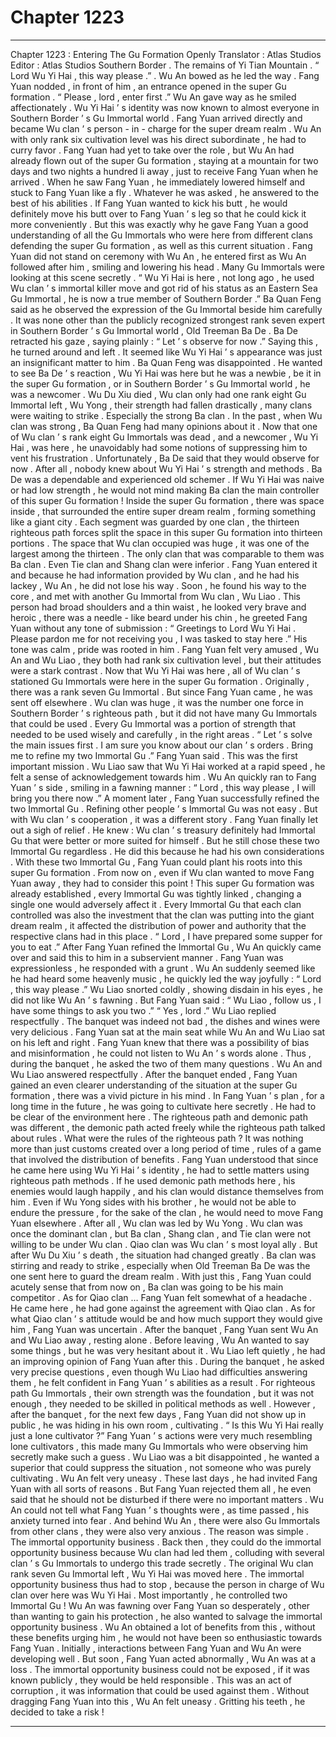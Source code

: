 
# Chapter 1223


---

Chapter 1223 : Entering The Gu Formation Openly
Translator :
Atlas Studios
Editor :
Atlas Studios
Southern Border .
The remains of Yi Tian Mountain .
“ Lord Wu Yi Hai , this way please .” . Wu An bowed as he led the way .
Fang Yuan nodded , in front of him , an entrance opened in the super Gu formation .
“ Please , lord , enter first .” Wu An gave way as he smiled affectionately .
Wu Yi Hai ’ s identity was now known to almost everyone in Southern Border ’ s Gu Immortal world .
Fang Yuan arrived directly and became Wu clan ’ s person - in - charge for the super dream realm . Wu An with only rank six cultivation level was his direct subordinate , he had to curry favor .
Fang Yuan had yet to take over the role , but Wu An had already flown out of the super Gu formation , staying at a mountain for two days and two nights a hundred li away , just to receive Fang Yuan when he arrived .
When he saw Fang Yuan , he immediately lowered himself and stuck to Fang Yuan like a fly . Whatever he was asked , he answered to the best of his abilities . If Fang Yuan wanted to kick his butt , he would definitely move his butt over to Fang Yuan ’ s leg so that he could kick it more conveniently .
But this was exactly why he gave Fang Yuan a good understanding of all the Gu Immortals who were here from different clans defending the super Gu formation , as well as this current situation .
Fang Yuan did not stand on ceremony with Wu An , he entered first as Wu An followed after him , smiling and lowering his head .
Many Gu Immortals were looking at this scene secretly .
“ Wu Yi Hai is here , not long ago , he used Wu clan ’ s immortal killer move and got rid of his status as an Eastern Sea Gu Immortal , he is now a true member of Southern Border .” Ba Quan Feng said as he observed the expression of the Gu Immortal beside him carefully .
It was none other than the publicly recognized strongest rank seven expert in Southern Border ’ s Gu Immortal world , Old Treeman Ba De .
Ba De retracted his gaze , saying plainly : “ Let ’ s observe for now .”
Saying this , he turned around and left .
It seemed like Wu Yi Hai ’ s appearance was just an insignificant matter to him .
Ba Quan Feng was disappointed .
He wanted to see Ba De ’ s reaction , Wu Yi Hai was here but he was a newbie , be it in the super Gu formation , or in Southern Border ’ s Gu Immortal world , he was a newcomer .
Wu Du Xiu died , Wu clan only had one rank eight Gu Immortal left , Wu Yong , their strength had fallen drastically , many clans were waiting to strike . Especially the strong Ba clan .
In the past , when Wu clan was strong , Ba Quan Feng had many opinions about it . Now that one of Wu clan ’ s rank eight Gu Immortals was dead , and a newcomer , Wu Yi Hai , was here , he unavoidably had some notions of suppressing him to vent his frustration .
Unfortunately , Ba De said that they would observe for now .
After all , nobody knew about Wu Yi Hai ’ s strength and methods .
Ba De was a dependable and experienced old schemer .
If Wu Yi Hai was naive or had low strength , he would not mind making Ba clan the main controller of this super Gu formation !
Inside the super Gu formation , there was space inside , that surrounded the entire super dream realm , forming something like a giant city .
Each segment was guarded by one clan , the thirteen righteous path forces split the space in this super Gu formation into thirteen portions .
The space that Wu clan occupied was huge , it was one of the largest among the thirteen . The only clan that was comparable to them was Ba clan . Even Tie clan and Shang clan were inferior .
Fang Yuan entered it and because he had information provided by Wu clan , and he had his lackey , Wu An , he did not lose his way .
Soon , he found his way to the core , and met with another Gu Immortal from Wu clan , Wu Liao .
This person had broad shoulders and a thin waist , he looked very brave and heroic , there was a needle - like beard under his chin , he greeted Fang Yuan without any tone of submission : “ Greetings to Lord Wu Yi Hai . Please pardon me for not receiving you , I was tasked to stay here .”
His tone was calm , pride was rooted in him .
Fang Yuan felt very amused , Wu An and Wu Liao , they both had rank six cultivation level , but their attitudes were a stark contrast .
Now that Wu Yi Hai was here , all of Wu clan ’ s stationed Gu Immortals were here in the super Gu formation .
Originally , there was a rank seven Gu Immortal .
But since Fang Yuan came , he was sent off elsewhere .
Wu clan was huge , it was the number one force in Southern Border ’ s righteous path , but it did not have many Gu Immortals that could be used . Every Gu Immortal was a portion of strength that needed to be used wisely and carefully , in the right areas .
“ Let ’ s solve the main issues first . I am sure you know about our clan ’ s orders . Bring me to refine my two Immortal Gu .” Fang Yuan said .
This was the first important mission .
Wu Liao saw that Wu Yi Hai worked at a rapid speed , he felt a sense of acknowledgement towards him .
Wu An quickly ran to Fang Yuan ’ s side , smiling in a fawning manner : “ Lord , this way please , I will bring you there now .”
A moment later , Fang Yuan successfully refined the two Immortal Gu .
Refining other people ’ s Immortal Gu was not easy . But with Wu clan ’ s cooperation , it was a different story .
Fang Yuan finally let out a sigh of relief .
He knew : Wu clan ’ s treasury definitely had Immortal Gu that were better or more suited for himself . But he still chose these two Immortal Gu regardless .
He did this because he had his own considerations .
With these two Immortal Gu , Fang Yuan could plant his roots into this super Gu formation .
From now on , even if Wu clan wanted to move Fang Yuan away , they had to consider this point !
This super Gu formation was already established , every Immortal Gu was tightly linked , changing a single one would adversely affect it . Every Immortal Gu that each clan controlled was also the investment that the clan was putting into the giant dream realm , it affected the distribution of power and authority that the respective clans had in this place .
“ Lord , I have prepared some supper for you to eat .” After Fang Yuan refined the Immortal Gu , Wu An quickly came over and said this to him in a subservient manner .
Fang Yuan was expressionless , he responded with a grunt .
Wu An suddenly seemed like he had heard some heavenly music , he quickly led the way joyfully : “ Lord , this way please .”
Wu Liao snorted coldly , showing disdain in his eyes , he did not like Wu An ’ s fawning .
But Fang Yuan said : “ Wu Liao , follow us , I have some things to ask you two .”
“ Yes , lord .” Wu Liao replied respectfully .
The banquet was indeed not bad , the dishes and wines were very delicious .
Fang Yuan sat at the main seat while Wu An and Wu Liao sat on his left and right .
Fang Yuan knew that there was a possibility of bias and misinformation , he could not listen to Wu An ’ s words alone . Thus , during the banquet , he asked the two of them many questions .
Wu An and Wu Liao answered respectfully .
After the banquet ended , Fang Yuan gained an even clearer understanding of the situation at the super Gu formation , there was a vivid picture in his mind .
In Fang Yuan ’ s plan , for a long time in the future , he was going to cultivate here secretly .
He had to be clear of the environment here .
The righteous path and demonic path was different , the demonic path acted freely while the righteous path talked about rules . What were the rules of the righteous path ? It was nothing more than just customs created over a long period of time , rules of a game that involved the distribution of benefits .
Fang Yuan understood that since he came here using Wu Yi Hai ’ s identity , he had to settle matters using righteous path methods . If he used demonic path methods here , his enemies would laugh happily , and his clan would distance themselves from him . Even if Wu Yong sides with his brother , he would not be able to endure the pressure , for the sake of the clan , he would need to move Fang Yuan elsewhere .
After all , Wu clan was led by Wu Yong .
Wu clan was once the dominant clan , but Ba clan , Shang clan , and Tie clan were not willing to be under Wu clan . Qiao clan was Wu clan ’ s most loyal ally .
But after Wu Du Xiu ’ s death , the situation had changed greatly . Ba clan was stirring and ready to strike , especially when Old Treeman Ba De was the one sent here to guard the dream realm .
With just this , Fang Yuan could acutely sense that from now on , Ba clan was going to be his main competitor .
As for Qiao clan …
Fang Yuan felt somewhat of a headache .
He came here , he had gone against the agreement with Qiao clan . As for what Qiao clan ’ s attitude would be and how much support they would give him , Fang Yuan was uncertain .
After the banquet , Fang Yuan sent Wu An and Wu Liao away , resting alone .
Before leaving , Wu An wanted to say some things , but he was very hesitant about it .
Wu Liao left quietly , he had an improving opinion of Fang Yuan after this . During the banquet , he asked very precise questions , even though Wu Liao had difficulties answering them , he felt confident in Fang Yuan ’ s abilities as a result .
For righteous path Gu Immortals , their own strength was the foundation , but it was not enough , they needed to be skilled in political methods as well .
However , after the banquet , for the next few days , Fang Yuan did not show up in public , he was hiding in his own room , cultivating .
“ Is this Wu Yi Hai really just a lone cultivator ?” Fang Yuan ’ s actions were very much resembling lone cultivators , this made many Gu Immortals who were observing him secretly make such a guess .
Wu Liao was a bit disappointed , he wanted a superior that could suppress the situation , not someone who was purely cultivating .
Wu An felt very uneasy .
These last days , he had invited Fang Yuan with all sorts of reasons . But Fang Yuan rejected them all , he even said that he should not be disturbed if there were no important matters .
Wu An could not tell what Fang Yuan ’ s thoughts were , as time passed , his anxiety turned into fear .
And behind Wu An , there were also Gu Immortals from other clans , they were also very anxious .
The reason was simple .
The immortal opportunity business .
Back then , they could do the immortal opportunity business because Wu clan had led them , colluding with several clan ’ s Gu Immortals to undergo this trade secretly .
The original Wu clan rank seven Gu Immortal left , Wu Yi Hai was moved here .
The immortal opportunity business thus had to stop , because the person in charge of Wu clan over here was Wu Yi Hai . Most importantly , he controlled two Immortal Gu !
Wu An was fawning over Fang Yuan so desperately , other than wanting to gain his protection , he also wanted to salvage the immortal opportunity business .
Wu An obtained a lot of benefits from this , without these benefits urging him , he would not have been so enthusiastic towards Fang Yuan .
Initially , interactions between Fang Yuan and Wu An were developing well . But soon , Fang Yuan acted abnormally , Wu An was at a loss .
The immortal opportunity business could not be exposed , if it was known publicly , they would be held responsible . This was an act of corruption , it was information that could be used against them .
Without dragging Fang Yuan into this , Wu An felt uneasy .
Gritting his teeth , he decided to take a risk !

---

